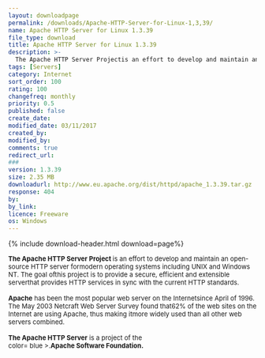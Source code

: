 ```yaml
---
layout: downloadpage
permalink: /downloads/Apache-HTTP-Server-for-Linux-1,3,39/
name: Apache HTTP Server for Linux 1.3.39
file_type: download
title: Apache HTTP Server for Linux 1.3.39
description: >-
  The Apache HTTP Server Projectis an effort to develop and maintain an open-source HTTP server formodern operating systems including UNIX and Windows NT. The goal ofthis project is to provide a secure, efficient and extensible serverthat provides HTTP serv
tags: [Servers]
category: Internet
sort_order: 100
rating: 100
changefreq: monthly
priority: 0.5
published: false
create_date: 
modified_date: 03/11/2017
created_by: 
modified_by: 
comments: true
redirect_url: 
### 
version: 1.3.39
size: 2.35 MB
downloadurl: http://www.eu.apache.org/dist/httpd/apache_1.3.39.tar.gz
response: 404
by: 
by_link: 
licence: Freeware
os: Windows
---
```


{% include download-header.html download=page%}

<p style="fix-download-text !important">
<p><font size="2"><strong>The Apache HTTP Server Project </strong>is an effort to develop and maintain an open-source HTTP server formodern operating systems including UNIX and Windows NT. The goal ofthis project is to provide a secure, efficient and extensible serverthat provides HTTP services in sync with the current HTTP standards.<br />
<br />
<strong>Apache</strong> has been the most popular web server on the Internetsince April of 1996. The May 2003 Netcraft Web Server Survey found that62% of the web sites on the Internet are using Apache, thus making itmore widely used than all other web servers combined.<br />
<br />
<strong>The Apache HTTP Server</strong> is a project of the <br />
color= blue &gt;.<strong>Apache Software Foundation.</strong></font></p></p>
